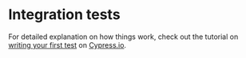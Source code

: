 # Integration tests

For detailed explanation on how things work, check out the tutorial on [writing your first test](https://docs.cypress.io/guides/getting-started/writing-your-first-test.html) on [Cypress.io](https://docs.cypress.io/).
